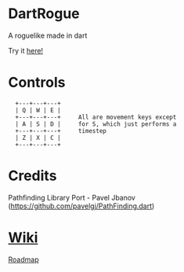 DartRogue
=========

A roguelike made in dart

Try it [here!](http://thesneakynarwhal.github.io/DartRogue)

Controls
========

      +---+---+---+
      | Q | W | E |
      +---+---+---+     All are movement keys except
      | A | S | D |     for S, which just performs a
      +---+---+---+     timestep
      | Z | X | C |     
      +---+---+---+

Credits
=======

Pathfinding Library Port - Pavel Jbanov (https://github.com/pavelgj/PathFinding.dart)

[Wiki](https://github.com/TheSneakyNarwhal/DartRogue/wiki)
====

[Roadmap](https://github.com/TheSneakyNarwhal/DartRogue/wiki/ROADMAP)
